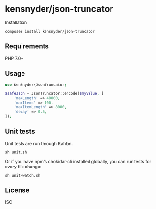 # kensnyder/json-truncator

Installation

`composer install kensnyder/json-truncator`

## Requirements

PHP 7.0+

## Usage

```php
use KenSnyder\JsonTruncator;

$safeJson = JsonTruncator::encode($myValue, [
    'maxLength' => 40000,
    'maxItems' => 100,
    'maxItemLength' => 8000,
    'decay' => 0.5,
]);
```

## Unit tests

Unit tests are run through Kahlan.

`sh unit.sh`

Or if you have npm's chokidar-cli installed globally, you can run tests for
every file change:

`sh unit-watch.sh`

## License

ISC
